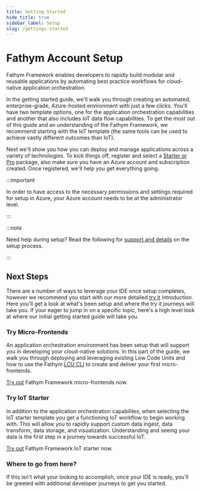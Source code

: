 ```yaml
---
title: Getting Started
hide_title: true
sidebar_label: Setup
slug: /gettings-started
---
```


# Fathym Account Setup

Fathym Framework enables developers to rapidly build modular and reusable applications by automating best practice workflows for cloud-native application orchestration.

In the getting started guide, we'll walk you through creating an automated, enterprise-grade, Azure-hosted environment with just a few clicks.  You'll have two template options, one for the application orchestration capabilities and another that also includes IoT data flow capabilities.  To get the most out of this guide and an understanding of the Fathym Framework, we recommend starting with the IoT template (the same tools can be used to achieve vastly different outcomes than IoT).  

Next we'll show you how you can deploy and manage applications across a variety of technologies.  To kick things off, register and select a [Starter or Pro](https://www.fathym-it.com/billing/lcu) package, also make sure you have an Azure account and subscription created.  Once registered, we'll help you get everything going.

:::important

In order to have access to the necessary permissions and settings required for setup in Azure, your Azure account needs to be at the administrator level.

:::

:::note

Need help during setup?  Read the following for [support and details](getting-started/enterprise-setup-explained) on the setup process.

:::

## Next Steps

There are a number of ways to leverage your IDE once setup completes, however we recommend you start with our more detailed [try it](getting-started/try-it) introduction.   Here you'll get a look at what's been setup and where the try it journeys will take you.  If your eager to jump in on a specific topic, here's a high level look at where our initial getting started guide will take you.

### Try Micro-Frontends

An application orchestration environment has been setup that will support you in developing your cloud-native solutions.  In this part of the guide, we walk you through deploying and leveraging existing Low Code Units and how to use the Fathym [LCU CLI](developers/applications/cli) to create and deliver your first micro-frontends.

[Try out](getting-started/try-it/micro-frontends) Fathym Framework micro-frontends now.

### Try IoT Starter

In addition to the application orchestration capabilites, when selecting the IoT starter template you get a functioning IoT workflow to begin working with.  This will allow you to rapidly support custom data ingest, data transform, data storage, and visualization.  Understanding and seeing your data is the first step in a journey towards successful IoT.

[Try out](getting-started/try-it/iot) Fathym Framework IoT starter now.

### Where to go from here?

If this isn't what your looking to accomplish, once your IDE is ready, you'll be greeted with additional developer journeys to get you started.

